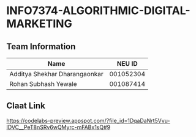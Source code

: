 # INFO7374-ALGORITHMIC-DIGITAL-MARKETING
 
## Team Information

| Name | NEU ID 
| --- | --- 
|Additya Shekhar Dharangaonkar | 001052304
|Rohan Subhash Yewale | 001087414

## Claat Link 
https://codelabs-preview.appspot.com/?file_id=1DqaDaNrt5Vvu-IDVC__PeT8nSRv6wQMyrc-mFABx1sQ#9 
